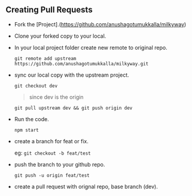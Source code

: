 ## Creating Pull Requests

* Fork the [Project].(https://github.com/anushagotumukkalla/milkyway)
* Clone your forked copy to your local.
* In your local project folder create new remote to original repo.

  `git remote add upstream https://github.com/anushagotumukkalla/milkyway.git`
  
* sync our local copy with the upstream project.

  `git checkout dev` 
  > since dev is the origin
 
  `git pull upstream dev && git push origin dev`
  
* Run the code.
   
   `npm start`
   
* create a branch for feat or fix.
  
  eg: `git checkout -b feat/test`
  
* push the branch to your github repo.

  `git push -u origin feat/test`
  
* create a pull request with orignal repo, base branch (dev).
